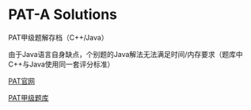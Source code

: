 # PAT-A Solutions

PAT甲级题解存档（C++/Java）

由于Java语言自身缺点，个别题的Java解法无法满足时间/内存要求（题库中C++与Java使用同一套评分标准）

<a href="https://pintia.cn/problem-sets/dashboard">PAT官网</a>

<a href="https://pintia.cn/problem-sets/994805342720868352/exam/problems/type/7">PAT甲级题库</a>
